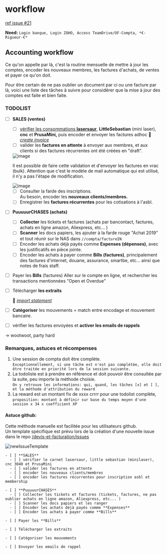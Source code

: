 # workflow

[ref issue #21](https://github.com/openfab-lab/rtfm/issues/21)

**Need:** `Login banque, Login ZOHO, Access TeamDrive/OF-Compta, *€-Rigueur-€*`

## Accounting workflow

Ce qu'on appelle par là, c'est la routine mensuelle de mettre à jour les comptes, encoder les nouveaux membres, les factures d'achats, de ventes et payer ce qu'on doit.

Pour être certain de ne pas oublier un document par ci ou une facture par là, voici une liste des tâches à suivre pour considérer que la mise à jour des comptes est faite et bien faite.

### TODOLIST

*   [ ] **SALES (ventes)**

    * [ ] [vérifier les consommations **lasersaur**](https://github.com/openfab-lab/rtfm/tree/6a59e9ed584417da711331da37e1d10734853c2c/Tools/Tools\_lasersaur\_Book.md), **LittleSebastian** (mini laser), **cnc** et **PrusaMini,** puis encoder et envoyer les factures adhoc 📑 [_create invoice_](zoho\_sales.md)
    * [ ] valider les **factures en attente** à envoyer aux membres, et aux clients si des factures récurrentes ont été créées en "draft".

    <img src="https://user-images.githubusercontent.com/12049360/54280296-6a75e400-4597-11e9-8d99-2055785496ca.png" alt="image" data-size="original">

    Il est possible de faire cette validation et d'envoyer les factures en vrac (bulk). Attention que c'est le modèle de mail automatique qui est utilisé, il n'y a pas l'étape de modification.

    <img src="https://user-images.githubusercontent.com/12049360/106891638-47083500-66eb-11eb-8f9f-fe8f2d26604b.png" alt="image" data-size="original">

    * [ ] Consulter la farde des inscriptions.\
      Au besoin, encoder les **nouveaux clients/membres.**
    * [ ] Enregistrer les **factures récurrentes** pour les cotisations à l'asbl.
* [ ] **PuuuuurCHASES (achats)**
  * [ ] **Collecter** les tickets et factures (achats par bancontact, factures, achats en ligne amazon, Aliexpress, etc... )
  * [ ] **Scanner** les docs papiers, les ajouter à la farde rouge "Achat 2019" et tout réunir sur le NAS dans `//compta/factureIN`
  * [ ] Encoder les achats déjà payés comme **Expenses (dépenses)**, avec les justificatifs en pièce jointe.
  * [ ] Encoder les achats à payer comme **Bills (factures)**, principalement des factures d'internet, douane, assurance, smartbe, etc... ainsi que notes de frais staff.
* [ ] Payer les **Bills** (factures) Aller sur le compte en ligne, et rechercher les transactions mentionnées "Open et Overdue"
*   [ ] Télécharger **les extraits**

    📑 [_import statement_](zoho\_statement.md)
* [ ] **Catégoriser** les mouvements = match entre encodage et mouvement bancaire.
* [ ] vérifier les factures envoyées et **activer les emails de rappels**

\-> wootwoot, party hard

### Remarques, astuces et récompenses

1. Une session de compta doit être complète.\
   `Exceptionnellement, si une tâche est n'est pas complétée, elle doit être traitée en priorité lors de la session suivante.`
2. La todoliste est à prendre en référence et doit pouvoir être consultée par la suite, peu importe la méthode choisie.\
   `On y retrouve les informations: qui, quand, les tâches [x] et [ ], et la méthode d'attribution du reward`
3. La reward est un montant fix de xxxx crrrr pour une todolist complète,\
   `proposition: montant à définir sur base du temps moyen d'une session x 34 x coefficient XP`

#### Astuce github:

Cette méthode manuelle est facilitée pour les utilisateurs github.\
Un template spécifique est prévu lors de la création d'une nouvelle issue dans le repo [/devis-et-facturation/issues](https://github.com/openfab-lab/devis-et-facturation/issues)

![newIssueTemplate](https://user-images.githubusercontent.com/12049360/67000753-b3b38680-f0d8-11e9-8b6d-15e30a35e881.png)

```
- [ ] **SALES**
  - [ ] vérifier le carnet lasersaur, little sebastian (minilaser), cnc 3040 et PrusaMini
  - [ ] valider les factures en attente
  - [ ] encoder les nouveaux clients/membres   
  - [ ] encoder les factures récurrentes pour inscription asbl et membership

- [ ] **PuuuuurCHASES**
  - [ ] Collecter les tickets et factures (tickets, factures, ne pas oublier achats en ligne amazon, Aliexpress, etc... )
  - [ ] Scanner les docs papiers et les ranger
  - [ ] Encoder les achats déjà payés comme **Expenses**
  - [ ] Encoder les achats à payer comme **Bills**

- [ ] Payer les **Bills**  

- [ ] Télécharger les extraits  

- [ ] Catégoriser les mouvements

- [ ] Envoyer les emails de rappel
```
